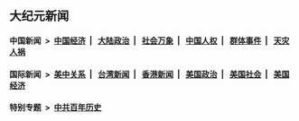 ## 大纪元新闻

#### 中国新闻 &nbsp;>&nbsp; [中国经济](indexes/ncid283/README.md?11180045) &nbsp;| &nbsp; [大陆政治](indexes/ncid277/README.md?11180045) &nbsp;| &nbsp; [社会万象](indexes/ncid282/README.md?11180045) &nbsp;| &nbsp; [中国人权](indexes/ncid278/README.md?11180045) &nbsp;| &nbsp; [群体事件](indexes/ncid279/README.md?11180045) &nbsp;| &nbsp; [天灾人祸](indexes/ncid280/README.md?11180045)

#### 国际新闻 &nbsp;>&nbsp; [美中关系](indexes/nf1412576/README.md?11180045) &nbsp;| &nbsp; [台湾新闻](indexes/ncid1349361/README.md?11180045) &nbsp;| &nbsp; [香港新闻](indexes/ncid1349362/README.md?11180045) &nbsp;| &nbsp; [美国政治](indexes/ncid1078159/README.md?11180045) &nbsp;| &nbsp; [美国社会](indexes/ncid1078160/README.md?11180045) &nbsp;| &nbsp; [美国经济](indexes/ncid1078158/README.md?11180045)

#### 特别专题 &nbsp;>&nbsp; [中共百年历史](https://github.com/epoch-news/epoch-special/blob/master/README.md?11180045)  
